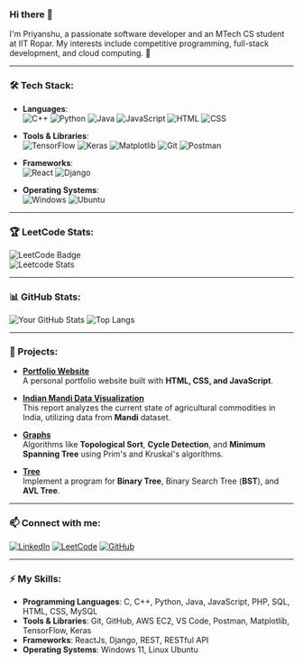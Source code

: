 ### Hi there 👋
I'm Priyanshu, a passionate software developer and an MTech CS student at IIT Ropar. My interests include competitive programming, full-stack development, and cloud computing. 🚀

---

### 🛠 Tech Stack:
- **Languages**:  
  ![C++](https://img.shields.io/badge/-C++-00599C?style=flat-square&logo=cplusplus&logoColor=white) ![Python](https://img.shields.io/badge/-Python-3776AB?style=flat-square&logo=python&logoColor=white) ![Java](https://img.shields.io/badge/-Java-007396?style=flat-square&logo=java&logoColor=white) ![JavaScript](https://img.shields.io/badge/-JavaScript-F7DF1E?style=flat-square&logo=javascript&logoColor=black) ![HTML](https://img.shields.io/badge/-HTML5-E34F26?style=flat-square&logo=html5&logoColor=white) ![CSS](https://img.shields.io/badge/-CSS3-1572B6?style=flat-square&logo=css3&logoColor=white)

- **Tools & Libraries**:  
  ![TensorFlow](https://img.shields.io/badge/-TensorFlow-FF6F00?style=flat-square&logo=tensorflow&logoColor=white) ![Keras](https://img.shields.io/badge/-Keras-D00000?style=flat-square&logo=keras&logoColor=white) ![Matplotlib](https://img.shields.io/badge/-Matplotlib-11557C?style=flat-square&logo=python&logoColor=white) ![Git](https://img.shields.io/badge/-Git-F05032?style=flat-square&logo=git&logoColor=white) ![Postman](https://img.shields.io/badge/-Postman-FF6C37?style=flat-square&logo=postman&logoColor=white)

- **Frameworks**:  
  ![React](https://img.shields.io/badge/-React-61DAFB?style=flat-square&logo=react&logoColor=white) ![Django](https://img.shields.io/badge/-Django-092E20?style=flat-square&logo=django&logoColor=white)

- **Operating Systems**:  
  ![Windows](https://img.shields.io/badge/-Windows_11-0078D6?style=flat-square&logo=windows&logoColor=white) ![Ubuntu](https://img.shields.io/badge/-Ubuntu-E95420?style=flat-square&logo=ubuntu&logoColor=white)

---

### 🏆 LeetCode Stats:
![LeetCode Badge](https://img.shields.io/badge/LeetCode-prianshukla-orange?style=flat&logo=leetcode)  
![Leetcode Stats](https://leetcard.jacoblin.cool/prianshukla?ext=heatmap)

---

### 📊 GitHub Stats:
![Your GitHub Stats](https://github-readme-stats.vercel.app/api?username=csePriyanshu&show_icons=true&theme=radical)
![Top Langs](https://github-readme-stats.vercel.app/api/top-langs/?username=csePriyanshu&layout=compact&theme=radical)

---

### 📂 Projects:
- [**Portfolio Website**](https://github.com/csePriyanshu/my-portfolio)  
  A personal portfolio website built with **HTML, CSS, and JavaScript**.
  
- [**Indian Mandi Data Visualization**](https://github.com/csePriyanshu/India-mandi-data-visualization)  
  This report analyzes the current state of agricultural commodities in India, utilizing data from **Mandi** dataset.
  
- [**Graphs**](https://github.com/csePriyanshu/Graphs)  
  Algorithms like **Topological Sort**, **Cycle Detection**, and **Minimum Spanning Tree** using Prim's and Kruskal's algorithms.

- [**Tree**](https://github.com/csePriyanshu/Tree)  
  Implement a program for **Binary Tree**, Binary Search Tree (**BST**), and **AVL Tree**.

---

### 📫 Connect with me:
[![LinkedIn](https://img.shields.io/badge/LinkedIn-blue?style=flat&logo=linkedin)](https://linkedin.com/in/prianshukla) [![LeetCode](https://img.shields.io/badge/LeetCode-orange?style=flat&logo=leetcode)](https://leetcode.com/prianshukla) [![GitHub](https://img.shields.io/badge/GitHub-black?style=flat&logo=github)](https://github.com/csePriyanshu)

---

### ⚡ My Skills:
- **Programming Languages**: C, C++, Python, Java, JavaScript, PHP, SQL, HTML, CSS, MySQL
- **Tools & Libraries**: Git, GitHub, AWS EC2, VS Code, Postman, Matplotlib, TensorFlow, Keras
- **Frameworks**: ReactJs, Django, REST, RESTful API
- **Operating Systems**: Windows 11, Linux Ubuntu



<!-- ## Check me out on -

<div>
  <a href="https://www.linkedin.com/in/prianshukla/" target="_blank"><img src="./images/linkedin-30.png" title="Linkedin"></a>&nbsp;&nbsp;
  <a href="https://leetcode.com/priyanshushukla5555/" target="_blank"><img src="./images/leetcode.png" title="Leetcode"></a>&nbsp;&nbsp;
  <a href="https://codepen.io/prianshukla" target="_blank"><img src="./images/codepen-30.png" title="Codepen"></a>&nbsp;&nbsp;
  <a href="https://www.instagram.com/_prianshukla/" target="_blank"><img src="./images/instagram-30.png" title="Instagram"></a>
</div>

## Tech I am familiar with and use more often !

  Front End :
  
  &nbsp;&nbsp;&nbsp;<img src="./images/javascript-50.png" style="width:50px" title="Javascript">&nbsp;&nbsp;&nbsp;<img src="./images/react-50.png" title="ReactJs">
  &nbsp;&nbsp;&nbsp;<img src="./images/html-5-50.png" title="HTML">&nbsp;&nbsp;&nbsp;<img src="./images/css3-50.png" title="CSS">
  &nbsp;&nbsp;&nbsp;<img src="./images/tailwindcss.png" width ="50px" title="TailwindCSS">&nbsp;&nbsp;&nbsp;<img src="./images/bootstrap-50.png" title="Boostrap">
  
  Back End :
  
  &nbsp;&nbsp;&nbsp;<img src="./images/javascript-50.png" style="width:50px" title="Javascript">&nbsp;&nbsp;&nbsp;<img src="./images/java-50.png" title="Java">
  &nbsp;&nbsp;&nbsp;<img src="./images/nodejs-50.png" style="width:50px" title="NodeJs">&nbsp;&nbsp;&nbsp;<img src="./images/mysql-logo-50.png" title="MySQL">
  &nbsp;&nbsp;&nbsp;<img src="./images/php-logo-50.png" title="PHP">
  
  Softwares :
  
  &nbsp;&nbsp;&nbsp;<img src="./images/github-50.png" style="width:50px" title="Github">&nbsp;&nbsp;&nbsp;
  <img src="./images/intellij-idea-50.png" style="width:50px" title="IntelliJ">&nbsp;&nbsp;&nbsp;<img src="./images/visual-studio-50.png" title="VS Code">
  &nbsp;&nbsp;&nbsp;<img src="./images/microsoft-excel-50.png" title="Excel">&nbsp;&nbsp;&nbsp;<img src="./images/microsoft-powerpoint-50.png" title="Power Point">
  &nbsp;&nbsp;&nbsp;<img src="./images/microsoft-word-50.png" title="MS Word">&nbsp;&nbsp;&nbsp;<img src="./images/canva-50.png" title="Canva">
  &nbsp;&nbsp;&nbsp;<img src="./images/blender-3d-50.png" title="Blender 3D">
  
  Coding Platforms :
    
  &nbsp;&nbsp;&nbsp;<a href="https://www.hackerrank.com/priyanshushukla8" target="_blank"><img src="./images/hackerrank-50.png" title="Hackerrank"></a>
  &nbsp;&nbsp;&nbsp;<a href="https://leetcode.com/priyanshushukla5555/" target="_blank"><img src="./images/leetcode-50.png" title="Leetcode"></a>
  &nbsp;&nbsp;&nbsp;<a href="https://www.codechef.com/users/roger_20" target="_blank"><img src="./images/codechef-img-50.png" title="CodeChef"></a> -->
  

<!---
csePriyanshu/csePriyanshu is a ✨ special ✨ repository because its `README.md` (this file) appears on your GitHub profile.
You can click the Preview link to take a look at your changes.
--->
